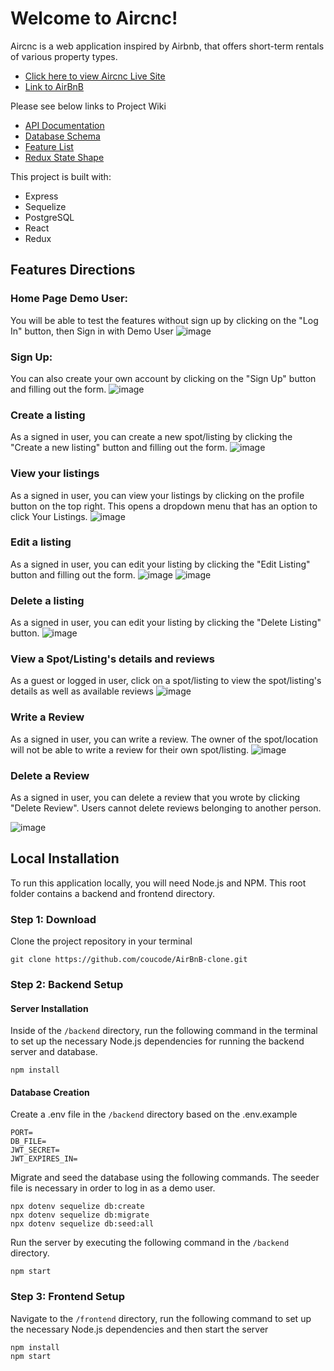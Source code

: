 # Welcome to Aircnc!
Aircnc is a web application inspired by Airbnb, that offers short-term rentals of various property types. 
* [Click here to view Aircnc Live Site](https://aircnc-co.herokuapp.com/)
* [Link to AirBnB](https://www.airbnb.com/)

Please see below links to Project Wiki
* [API Documentation](https://github.com/coucode/AirBnB-clone/wiki/API-Documentation)
* [Database Schema](https://github.com/coucode/AirBnB-clone/wiki/Database-Schema)
* [Feature List](https://github.com/coucode/AirBnB-clone/wiki/Feature-List)
* [Redux State Shape](https://github.com/coucode/AirBnB-clone/wiki/Redux-State-Shape)

This project is built with:
* Express
* Sequelize
* PostgreSQL
* React
* Redux 

## Features Directions
### Home Page Demo User: 
You will be able to test the features without sign up by clicking on the "Log In" button, then Sign in with Demo User
![image](https://user-images.githubusercontent.com/103226832/187120282-38dc2bf5-8d7c-451d-ad82-de4ab10eab05.png)

### Sign Up: 
You can also create your own account by clicking on the "Sign Up" button and filling out the form. 
![image](https://user-images.githubusercontent.com/103226832/187121969-e400ff02-6310-4a52-a53a-c576310d00f1.png)

### Create a listing
As a signed in user, you can create a new spot/listing by clicking the "Create a new listing" button and filling out the form.
![image](https://user-images.githubusercontent.com/103226832/187122118-c14fa263-b618-4f18-a5d7-88524e83326d.png)

### View your listings
As a signed in user, you can view your listings by clicking on the profile button on the top right. This opens a dropdown menu that has an option to click Your Listings.
![image](https://user-images.githubusercontent.com/103226832/187123016-304900a9-e279-4edf-a15a-24b3ed02c44d.png)

### Edit a listing
As a signed in user, you can edit your listing by clicking the "Edit Listing" button and filling out the form.
![image](https://user-images.githubusercontent.com/103226832/187122776-0b5161e0-d9e1-446d-958b-1157fb1cd793.png)
![image](https://user-images.githubusercontent.com/103226832/187122818-7881fd8a-7fb3-4394-93c8-431c7b57f993.png)

### Delete a listing
As a signed in user, you can edit your listing by clicking the "Delete Listing" button.
![image](https://user-images.githubusercontent.com/103226832/187122880-36b6bae9-6221-4c97-9416-4e3e98c7b8b6.png)

### View a Spot/Listing's details and reviews
As a guest or logged in user, click on a spot/listing to view the spot/listing's details as well as available reviews
![image](https://user-images.githubusercontent.com/103226832/187122421-eb47d9d2-95e0-419e-8c16-d26e860de149.png)

### Write a Review
As a signed in user, you can write a review. The owner of the spot/location will not be able to write a review for their own spot/listing. 
![image](https://user-images.githubusercontent.com/103226832/187122585-97dec0a3-a3a2-4b28-a7c5-38cdddef3410.png)

### Delete a Review
As a signed in user, you can delete a review that you wrote by clicking "Delete Review". Users cannot delete reviews belonging to another person. 

![image](https://user-images.githubusercontent.com/103226832/187122665-d6fdc574-3ad8-4e67-9907-92f819bf95f9.png)

## Local Installation
To run this application locally, you will need Node.js and NPM. This root folder contains a backend and frontend directory. 

### Step 1: Download
Clone the project repository in your terminal
```
git clone https://github.com/coucode/AirBnB-clone.git
```

### Step 2: Backend Setup
#### Server Installation
Inside of the ```/backend``` directory, run the following command in the terminal to set up the necessary Node.js dependencies for running the backend server and database. 
```
npm install
```
#### Database Creation
Create a .env file in the ```/backend``` directory based on the .env.example
```
PORT=
DB_FILE=
JWT_SECRET=
JWT_EXPIRES_IN=
```
Migrate and seed the database using the following commands. The seeder file is necessary in order to log in as a demo user.
```
npx dotenv sequelize db:create
npx dotenv sequelize db:migrate
npx dotenv sequelize db:seed:all
```
Run the server by executing the following command in the ```/backend``` directory.
```
npm start
```

### Step 3: Frontend Setup
Navigate to the ```/frontend``` directory, run the following command to set up the necessary Node.js dependencies and then start the server
```
npm install
npm start
```


